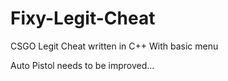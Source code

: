 # Fixy-Legit-Cheat
CSGO Legit Cheat written in C++
With basic menu

Auto Pistol needs to be improved...
